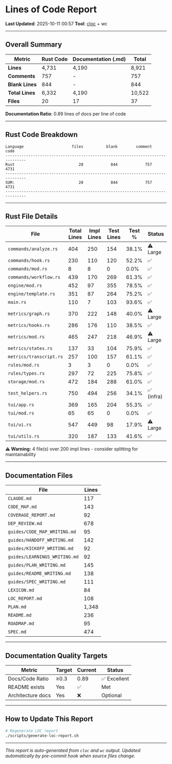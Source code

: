 # Lines of Code Report

**Last Updated**: 2025-10-11 00:57
**Tool**: [cloc](https://github.com/AlDanial/cloc) + wc

---

## Overall Summary

| Metric | Rust Code | Documentation (.md) | Total |
|--------|-----------|---------------------|-------|
| **Lines** | 4,731 | 4,190 | 8,921 |
| **Comments** | 757 | - | 757 |
| **Blank Lines** | 844 | - | 844 |
| **Total Lines** | 6,332 | 4,190 | 10,522 |
| **Files** | 20 | 17 | 37 |

**Documentation Ratio**: 0.89 lines of docs per line of code

---

## Rust Code Breakdown

```
Language                     files          blank        comment           code
-------------------------------------------------------------------------------
Rust                            20            844            757           4731
-------------------------------------------------------------------------------
SUM:                            20            844            757           4731
-------------------------------------------------------------------------------
```

---

## Rust File Details

| File | Total Lines | Impl Lines | Test Lines | Test % | Status |
|------|-------------|------------|------------|--------|--------|
| `commands/analyze.rs` | 404 | 250 | 154 | 38.1% | ⚠️ Large |
| `commands/hook.rs` | 230 | 110 | 120 | 52.2% | ✅ |
| `commands/mod.rs` | 8 | 8 | 0 | 0.0% | ✅ |
| `commands/workflow.rs` | 439 | 170 | 269 | 61.3% | ✅ |
| `engine/mod.rs` | 452 | 97 | 355 | 78.5% | ✅ |
| `engine/template.rs` | 351 | 87 | 264 | 75.2% | ✅ |
| `main.rs` | 110 | 7 | 103 | 93.6% | ✅ |
| `metrics/graph.rs` | 370 | 222 | 148 | 40.0% | ⚠️ Large |
| `metrics/hooks.rs` | 286 | 176 | 110 | 38.5% | ✅ |
| `metrics/mod.rs` | 465 | 247 | 218 | 46.9% | ⚠️ Large |
| `metrics/states.rs` | 137 | 33 | 104 | 75.9% | ✅ |
| `metrics/transcript.rs` | 257 | 100 | 157 | 61.1% | ✅ |
| `rules/mod.rs` | 3 | 3 | 0 | 0.0% | ✅ |
| `rules/types.rs` | 297 | 72 | 225 | 75.8% | ✅ |
| `storage/mod.rs` | 472 | 184 | 288 | 61.0% | ✅ |
| `test_helpers.rs` | 750 | 494 | 256 | 34.1% | ✅ (infra) |
| `tui/app.rs` | 369 | 165 | 204 | 55.3% | ✅ |
| `tui/mod.rs` | 65 | 65 | 0 | 0.0% | ✅ |
| `tui/ui.rs` | 547 | 449 | 98 | 17.9% | ⚠️ Large |
| `tui/utils.rs` | 320 | 187 | 133 | 41.6% | ✅ |

**⚠️ Warning:** 4 file(s) over 200 impl lines - consider splitting for maintainability

---

## Documentation Files

| File | Lines |
|------|-------|
| `CLAUDE.md` | 117 |
| `CODE_MAP.md` | 143 |
| `COVERAGE_REPORT.md` | 92 |
| `DEP_REVIEW.md` | 678 |
| `guides/CODE_MAP_WRITING.md` | 95 |
| `guides/HANDOFF_WRITING.md` | 142 |
| `guides/KICKOFF_WRITING.md` | 92 |
| `guides/LEARNINGS_WRITING.md` | 92 |
| `guides/PLAN_WRITING.md` | 145 |
| `guides/README_WRITING.md` | 138 |
| `guides/SPEC_WRITING.md` | 111 |
| `LEXICON.md` | 84 |
| `LOC_REPORT.md` | 108 |
| `PLAN.md` | 1,348 |
| `README.md` | 236 |
| `ROADMAP.md` | 95 |
| `SPEC.md` | 474 |

---

## Documentation Quality Targets

| Metric | Target | Current | Status |
|--------|--------|---------|--------|
| Docs/Code Ratio | ≥0.3 | 0.89 | ✅ Excellent |
| README exists | Yes | ✅ | Met |
| Architecture docs | Yes | ❌ | Optional |

---

## How to Update This Report

```bash
# Regenerate LOC report
./scripts/generate-loc-report.sh
```

---

*This report is auto-generated from `cloc` and `wc` output.*
*Updated automatically by pre-commit hook when source files change.*
